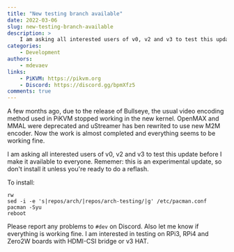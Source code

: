 ```yaml
---
title: "New testing branch available"
date: 2022-03-06
slug: new-testing-branch-available
description: >
    I am asking all interested users of v0, v2 and v3 to test this update
categories:
    - Development
authors:
    - mdevaev
links:
    - PiKVM: https://pikvm.org
    - Discord: https://discord.gg/bpmXfz5
comments: true
---
```


A few months ago, due to the release of Bullseye, the usual video encoding method used in PiKVM stopped working in the new kernel. OpenMAX and MMAL were deprecated and uStreamer has ben rewrited to use new M2M encoder. Now the work is almost completed and everything seems to be working fine.

<!-- more -->

I am asking all interested users of v0, v2 and v3 to test this update before I make it available to everyone. Rememer: this is an experimental update, so don't install it unless you're ready to do a reflash. 

To install:

```console
rw
sed -i -e 's|repos/arch/|repos/arch-testing/|g' /etc/pacman.conf
pacman -Syu
reboot
```

Please report any problems to `#⁠dev` on Discord. Also let me know if everything is working fine. I am interested in testing on RPi3, RPi4 and Zero2W boards with HDMI-CSI bridge or v3 HAT.